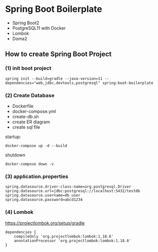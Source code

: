 # Spring Boot Boilerplate
- Spring Boot2
- PostgreSQL11 with Docker
- Lombok
- Doma2

## How to create Spring Boot Project
### (1) init boot project
```
spring init --build=gradle --java-version=11 --dependencies="web,jdbc,devtools,postgresql" spring-boot-boilerplate
```

### (2) Create Database
- Dockerfile
- docker-compose.yml
- create-db.sh
- create ER diagram
- create sql file

startup:
```
docker-compose up -d --build
```

shutdown
```
docker-compose down -v
```

### (3) application.properties
```
spring.datasource.driver-class-name=org.postgresql.Driver
spring.datasource.url=jdbc:postgresql://localhost:5432/testdb
spring.datasource.username=db_user
spring.datasource.password=abcd1234
```

### (4) Lombok
https://projectlombok.org/setup/gradle

```
dependencies {
	compileOnly 'org.projectlombok:lombok:1.18.6'
	annotationProcessor 'org.projectlombok:lombok:1.18.6'
}
```